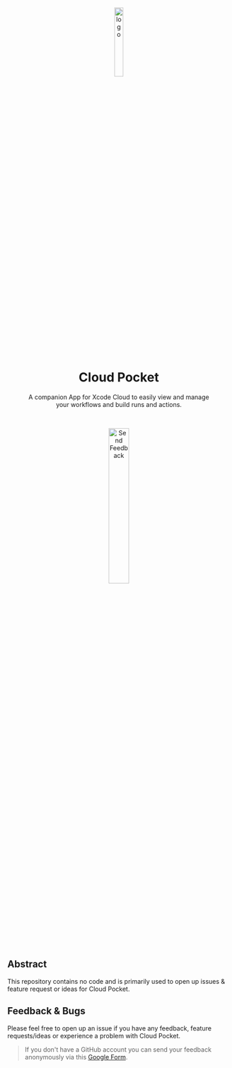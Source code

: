 <br/>

<p align="center">
    <img src="https://raw.githubusercontent.com/Cloud-Pocket/Cloud-Pocket/gh-pages/cloud-pocket-logo.png" width="20%" alt="logo">
</p>

<h1 align="center">
    Cloud Pocket
</h1>

<p align="center">
    A companion App for Xcode Cloud to easily view and manage
    <br/>
    your workflows and build runs and actions.
</p>

<br/>

<p align="center">
    <a href="https://github.com/Cloud-Pocket/Cloud-Pocket/issues/new/choose">
        <img src="https://raw.githubusercontent.com/Cloud-Pocket/Cloud-Pocket/7947fe4e119a24606f9f6d09b31ff96b86bcd56a/send-feedback-button.svg" alt="Send Feedback" width="30%">
    </a>
</p>

## Abstract

This repository contains no code and is primarily used to open up issues & feature request or ideas for Cloud Pocket.

## Feedback & Bugs

Please feel free to open up an issue if you have any feedback, feature requests/ideas or experience a problem with Cloud Pocket.

> If you don't have a GitHub account you can send your feedback anonymously via this [Google Form](https://docs.google.com/forms/d/e/1FAIpQLSeHY_H8fljDT11AUODBpzTke1NGN4RL7pGqBFFG9ExGcKhSKA/viewform?usp=sf_link).
